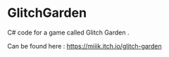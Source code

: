 # GlitchGarden
C# code for a game called Glitch Garden .

Can be found here : https://miiik.itch.io/glitch-garden
